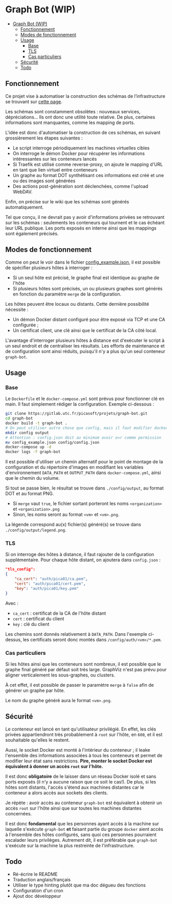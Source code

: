 # Graph Bot (WIP)

<!-- TOC depthFrom:1 depthTo:6 withLinks:1 updateOnSave:0 orderedList:0 -->

- [Graph Bot (WIP)](#graph-bot-wip)
	- [Fonctionnement](#fonctionnement)
	- [Modes de fonctionnement](#modes-de-fonctionnement)
	- [Usage](#usage)
		- [Base](#base)
		- [TLS](#tls)
		- [Cas particuliers](#cas-particuliers)
	- [Sécurité](#scurit)
	- [Todo](#todo)

<!-- /TOC -->

## Fonctionnement

Ce projet vise à automatiser la construction des schémas de l’infrastructure se trouvant sur [cette page](https://wiki.picasoft.net/doku.php?id=infrastructure:architecture_globale).

Les schémas sont constamment obsolètes : nouveaux services, dépréciations... Ils ont donc une utilité toute relative. De plus, certaines informations sont manquantes, comme les mapping de ports.

L'idée est donc d'automatiser la construction de ces schémas, en suivant grossièrement les étapes suivantes :

* Le script interroge périodiquement les machines virtuelles cibles
* On interroge le démon Docker pour récupérer les informations intéressantes sur les conteneurs lancés
* Si Traefik est utilisé comme reverse-proxy, on ajoute le mapping d'URL en tant que lien virtuel entre conteneurs
* Un graphe au format DOT synthétisant ces informations est créé et une ou des images sont générées
* Des actions post-génération sont déclenchées, comme l'upload WebDAV.

Enfin, on précise sur le wiki que les schémas sont générés automatiquement.

Tel que conçu, il ne devrait pas y avoir d'informations privées se retrouvant sur les schémas : seulements les conteneurs qui tournent et le cas échéant leur URL publique. Les ports exposés en interne ainsi que les mappings sont également précisés.

## Modes de fonctionnement

Comme on peut le voir dans le fichier [config_example.json](./config_example.json), il est possible de spécifier plusieurs hôtes à interroger :

* Si un seul hôte est précisé, le graphe final est identique au graphe de l'hôte
* Si plusieurs hôtes sont précisés, un ou plusieurs graphes sont générés en fonction du paramètre `merge` de la configuration.

Les hôtes peuvent être locaux ou distants. Cette dernière possibilité nécessite :
* Un démon Docker distant configuré pour être exposé via TCP et une CA configurée ;
* Un certificat client, une clé ainsi que le certificat de la CA côté local.

L'avantage d'interroger plusieurs hôtes à distance est d'exécuter le script à un seul endroit et de centraliser les résultats.
Les efforts de maintenance et de configuration sont ainsi réduits, puisqu'il n'y a plus qu'un seul conteneur `graph-bot`.

## Usage

### Base

Le `Dockerfile` et le `docker-compose.yml` sont prévus pour fonctionner clé en main. Il faut simplement rédiger la configuration. Exemple ci-dessous :

```bash
git clone https://gitlab.utc.fr/picasoft/projets/graph-bot.git
cd graph-bot
docker build -t graph-bot .
# On peut utiliser autre chose que config, mais il faut modifier docker-compose.yml
mkdir config output
# Attention : config.json doit au minimum avoir o=r comme permission
mv config_example.json config/config.json
docker-compose up -d
docker logs -f graph-bot
```

Il est possible d'utiliser un chemin alternatif pour le point de montage de la configuration et du répertoire d'images en modifiant les variables d'environnement `DATA_PATH` et `OUTPUT_PATH` dans `docker-compose.yml`, ainsi que le chemin du volume.

Si tout se passe bien, le résultat se trouve dans `./config/output`, au format DOT et au format PNG.

* Si `merge` vaut `true`, le fichier sortant porteront les noms `<organization>` et `<organization>.png`
* Sinon, les noms seront au format `<vm>` et `<vm>.png`.

La légende correspond au(x) fichier(s) généré(s) se trouve dans `./config/output/legend.png`.

### TLS

Si on interroge des hôtes à distance, il faut rajouter de la configuration supplémentaire. Pour chaque hôte distant, on ajoutera dans `config.json` :

```json
"tls_config":
{
	"ca_cert": "auth/pica01/ca.pem",
	"cert": "auth/pica01/cert.pem",
	"key": "auth/pica01/key.pem"
}
```

Avec :
* `ca_cert` : certificat de la CA de l'hôte distant
* `cert` : certificat du client
* `key`  : clé du client

Les chemins sont donnés relativement à `DATA_PATH`. Dans l'exemple ci-dessus, les certificats seront donc montés dans `/config/auth/<vm>/*.pem`.

### Cas particuliers

Si les hôtes ainsi que les conteneurs sont nombreux, il est possible que le graphe final généré par défaut soit très large.
GraphViz n'est pas prévu pour aligner verticalement les sous-graphes, ou clusters.

À cet effet, il est possible de passer le paramètre `merge` à `false` afin de générer un graphe par hôte.

Le nom du graphe généré aura le format `<vm>.png`.

## Sécurité

Le conteneur est lancé en tant qu'utilisateur privilégié. En effet, les clés privées appartiendront très probablement à `root` sur l'hôte, en `600`, et il est souhaitable qu'elles le restent.

Aussi, le socket Docker est monté à l'intérieur du conteneur ; il leake l'ensemble des informations associées à tous les conteneurs et permet de modifier leur état sans restrictions.
**Pire, monter le socket Docker est équivalent à donner un accès `root` sur l'hôte.**

Il est donc **obligatoire** de le laisser dans un réseau Docker isolé et sans ports exposés (il n'y a aucune raison que ce soit le cas!).
De plus, si les hôtes sont distants, l'accès s'étend aux machines distantes car le conteneur a alors accès aux sockets des clients.

Je répète : avoir accès au conteneur `graph-bot` est équivalent à obtenir un accès `root` sur l'hôte ainsi que sur toutes les machines distantes concernées.

Il est donc **fondamental** que les personnes ayant accès à la machine sur laquelle s'exécute `graph-bot` **et** faisant partie du groupe `docker` aient accès à l'ensemble des hôtes configurés, sans quoi ces personnes pourraient escalader leurs privilèges. Autrement dit, il est préférable que `graph-bot` s'exécute sur la machine la plus restreinte de l'infrastructure.

## Todo

* Ré-écrire le README
* Traduction anglais/français
* Utiliser le type hinting plutôt que ma doc dégueu des fonctions
* Configuration d'un cron
* Ajout doc développeur
